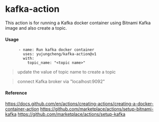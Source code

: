 # kafka-action

This action is for running a Kafka docker container using Bitnami Kafka image and also create a topic.

#### Usage
```
      - name: Run kafka docker container
        uses: yujungcheng/kafka-action@v1
        with:
          topic_name: "<topic name>"
```
> update the value of topic name to create a topic

> connect Kafka broker via "localhost:9092"

#### Reference
https://docs.github.com/en/actions/creating-actions/creating-a-docker-container-action
https://github.com/marketplace/actions/setup-bitnami-kafka
https://github.com/marketplace/actions/setup-kafka
